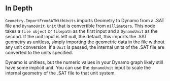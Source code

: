 ## In Depth
`Geometry.ImportFromSATWithUnits` imports Geometry to Dynamo from a .SAT file and `DynamoUnit.Unit` that is convertible from `millimeters`. This node takes a `file object` or `filepath` as the first input and a `DynamoUnit` as the second. If the unit input is left null, the default, this imports the .SAT geometry as unitless, simply importing the geometric data in the file without any unit conversion. If a `Unit` is passed, the internal units of the .SAT file are converted to the units specified.

Dynamo is unitless, but the numeric values in your Dynamo graph likely still have some implicit unit. You can use the `dynamoUnit` input to scale the internal geometry of the .SAT file to that unit system.
